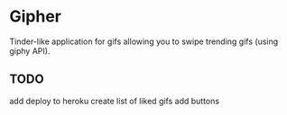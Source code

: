# Gipher

Tinder-like application for gifs allowing you to swipe trending gifs (using giphy API).

## TODO

add deploy to heroku
create list of liked gifs
add buttons
